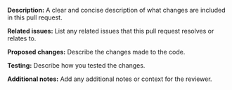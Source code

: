 **Description:**
A clear and concise description of what changes are included in this pull request.

**Related issues:**
List any related issues that this pull request resolves or relates to.

**Proposed changes:**
Describe the changes made to the code.

**Testing:**
Describe how you tested the changes.

**Additional notes:**
Add any additional notes or context for the reviewer.
